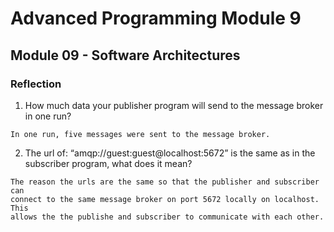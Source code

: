 # Advanced Programming Module 9

## Module 09 - Software Architectures

### Reflection

1. How much data your publisher program will send to the message broker in one run? 
```
In one run, five messages were sent to the message broker.
```

2. The url of: “amqp://guest:guest@localhost:5672” is the same as in the subscriber program, what does it mean?
```
The reason the urls are the same so that the publisher and subscriber can
connect to the same message broker on port 5672 locally on localhost. This
allows the the publishe and subscriber to communicate with each other.
```